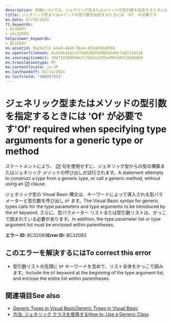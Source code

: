 ```yaml
---
description: 詳細については、ジェネリック型またはメソッドの型引数を指定するときに必要な ' Of ' を参照してください。
title: ジェネリック型またはメソッドの型引数を指定するときには 'Of' が必要です
ms.date: 07/20/2015
f1_keywords:
- bc32093
- vbc32093
helpviewer_keywords:
- BC32093
ms.assetid: 9a1baf12-a4a4-442d-9baa-852ad30a956b
ms.openlocfilehash: 8cd4db1dacc97d4d28d7650b5da99cfa62318128
ms.sourcegitcommit: 10e719780594efc781b15295e499c66f316068b8
ms.translationtype: MT
ms.contentlocale: ja-JP
ms.lasthandoff: 02/14/2021
ms.locfileid: "100457511"
---
```

# <a name="of-required-when-specifying-type-arguments-for-a-generic-type-or-method"></a><span data-ttu-id="1fdc0-103">ジェネリック型またはメソッドの型引数を指定するときには 'Of' が必要です</span><span class="sxs-lookup"><span data-stu-id="1fdc0-103">'Of' required when specifying type arguments for a generic type or method</span></span>

<span data-ttu-id="1fdc0-104">ステートメントにより、 [Of](../language-reference/statements/of-clause.md) 句を使用せずに、ジェネリック型からの型の構築またはジェネリック メソッドの呼び出しが試行されます。</span><span class="sxs-lookup"><span data-stu-id="1fdc0-104">A statement attempts to construct a type from a generic type, or call a generic method, without using an [Of](../language-reference/statements/of-clause.md) clause.</span></span>  
  
 <span data-ttu-id="1fdc0-105">ジェネリック型の Visual Basic 構文は、キーワードによって導入される型パラメーターと型引数を呼び出し `Of` ます。</span><span class="sxs-lookup"><span data-stu-id="1fdc0-105">The Visual Basic syntax for generic types calls for the type parameters and type arguments to be introduced by the `Of` keyword.</span></span> <span data-ttu-id="1fdc0-106">さらに、型パラメーター リストまたは型引数リストは、かっこで囲まれている必要があります。</span><span class="sxs-lookup"><span data-stu-id="1fdc0-106">In addition, the type parameter list or type argument list must be enclosed within parentheses.</span></span>  
  
 <span data-ttu-id="1fdc0-107">**エラー ID:** BC32093</span><span class="sxs-lookup"><span data-stu-id="1fdc0-107">**Error ID:** BC32093</span></span>  
  
## <a name="to-correct-this-error"></a><span data-ttu-id="1fdc0-108">このエラーを解決するには</span><span class="sxs-lookup"><span data-stu-id="1fdc0-108">To correct this error</span></span>  
  
- <span data-ttu-id="1fdc0-109">型引数リストの先頭に `Of` キーワードを含めて、リスト全体をかっこで囲みます。</span><span class="sxs-lookup"><span data-stu-id="1fdc0-109">Include the `Of` keyword at the beginning of the type argument list, and enclose the entire list within parentheses.</span></span>  
  
## <a name="see-also"></a><span data-ttu-id="1fdc0-110">関連項目</span><span class="sxs-lookup"><span data-stu-id="1fdc0-110">See also</span></span>

- [<span data-ttu-id="1fdc0-111">Generic Types in Visual Basic</span><span class="sxs-lookup"><span data-stu-id="1fdc0-111">Generic Types in Visual Basic</span></span>](../programming-guide/language-features/data-types/generic-types.md)
- [<span data-ttu-id="1fdc0-112">方法: ジェネリック クラスを使用する</span><span class="sxs-lookup"><span data-stu-id="1fdc0-112">How to: Use a Generic Class</span></span>](../programming-guide/language-features/data-types/how-to-use-a-generic-class.md)
